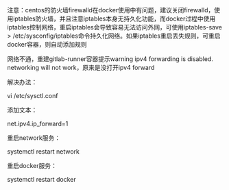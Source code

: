 注意：centos的防火墙firewalld在docker使用中有问题，建议关闭firewalld，使用iptables防火墙，并且注意iptables本身无持久化功能，而docker过程中使用iptables控制网络，重启iptables会导致容易无法访问外网，可使用iptables-save > /etc/sysconfig/iptables命令持久化网络。如果iptables重启丢失规则，可重启docker容器，则自动添加规则

网络不通，重建gitlab-runner容器提示warning ipv4 forwarding is disabled. networking will not work，原来是没打开ipv4 forward

解决办法：

vi /etc/sysctl.conf

添加文本：

net.ipv4.ip_forward=1

重启network服务：

systemctl restart network

重启docker服务：

systemctl restart docker
